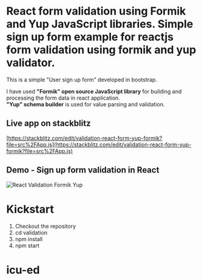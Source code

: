 # React form validation using Formik and Yup JavaScript libraries. Simple sign up form example for reactjs form validation using formik and yup validator. 

This is a simple "User sign up form" developed in bootstrap. <br/>

I have used <b>"Formik" open source JavaScript library</b> for building and processing the form data in react application.<br/>
<b>"Yup" schema builder</b> is used for value parsing and validation.<br/>

## Live app on stackblitz<br/>
[https://stackblitz.com/edit/validation-react-form-yup-formik?file=src%2FApp.js](https://stackblitz.com/edit/validation-react-form-yup-formik?file=src%2FApp.js)

## Demo - Sign up form validation in React<br/>
![React Validation Formik Yup](./validation/react-form-validtion.gif)

# Kickstart
1. Checkout the repository
2. cd validation
3. npm install
4. npm start
# icu-ed
